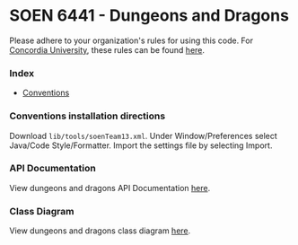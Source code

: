 # SOEN 6441 - Dungeons and Dragons
Please adhere to your organization's rules for using this code. For [Concordia University](http://www.concordia.ca), these rules can be found [here](http://www.concordia.ca/students/academic-integrity/offences.html).

### Index
- [Conventions](https://github.com/prasadamsaiteja/DungeonsAndDragons/wiki/Conventions)

### Conventions installation directions
Download `lib/tools/soenTeam13.xml`. Under Window/Preferences select Java/Code Style/Formatter. Import the settings file by selecting Import.

### API Documentation
View dungeons and dragons API Documentation [here](https://dungeons-and-dragons.000webhostapp.com/).

### Class Diagram
View dungeons and dragons class diagram [here](https://github.com/prasadamsaiteja/DungeonsAndDragons/blob/master/img/class%20diagram.png).
